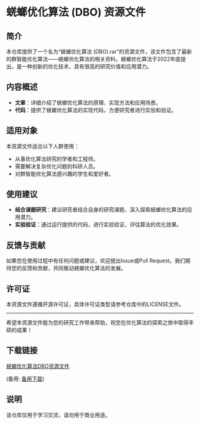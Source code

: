 # 蜣螂优化算法 (DBO) 资源文件

## 简介
本仓库提供了一个名为“蜣螂优化算法 (DBO).rar”的资源文件，该文件包含了最新的群智能优化算法——蜣螂优化算法的相关资料。蜣螂优化算法于2022年底提出，是一种创新的优化技术，具有很高的研究价值和应用潜力。

## 内容概述
- **文章**：详细介绍了蜣螂优化算法的原理、实现方法和应用场景。
- **代码**：提供了蜣螂优化算法的实现代码，方便研究者进行实验和验证。

## 适用对象
本资源文件适合以下人群使用：
- 从事优化算法研究的学者和工程师。
- 需要解决复杂优化问题的科研人员。
- 对群智能优化算法感兴趣的学生和爱好者。

## 使用建议
- **结合课题研究**：建议研究者结合自身的研究课题，深入探索蜣螂优化算法的应用潜力。
- **实验验证**：通过运行提供的代码，进行实验验证，评估算法的优化效果。

## 反馈与贡献
如果您在使用过程中有任何问题或建议，欢迎提出Issue或Pull Request。我们期待您的反馈和贡献，共同推动蜣螂优化算法的发展。

## 许可证
本资源文件遵循开源许可证，具体许可证类型请参考仓库中的LICENSE文件。

---

希望本资源文件能为您的研究工作带来帮助，祝您在优化算法的探索之旅中取得丰硕的成果！

## 下载链接
[蜣螂优化算法DBO资源文件](https://pan.quark.cn/s/4526c15b3702) 

(备用: [备用下载](https://pan.baidu.com/s/1nkw3evoMYBUecIwedUnV4A?pwd=1234))

## 说明

该仓库仅用于学习交流，请勿用于商业用途。
